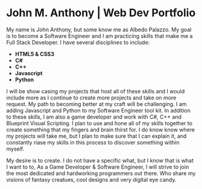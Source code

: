 # John M. Anthony | Web Dev Portfolio

<p>My name is John Anthony, but some know me as Albedo Palazzo. My goal is to become a Software Engineer and I am practicing skills that make me a Full Stack Developer. I have several disciplines to include:
  
  <ul>
    <li><strong>HTML5 & CSS3</strong></li>
     <li><strong>C#</strong></li>
     <li><strong>C++</strong></li>
     <li><strong>Javascript</strong></li>
     <li><strong>Python</strong></li>
  </ul>

I will be show casing my projects that host all of these skills and I would include more as I continue to create more projects and take on more request. My path to becoming better at my craft will be challenging. I am adding Javascript and Python to my Software Engineer tool kit. In addition to these skills, I am also a game developer and work with C#, C++ and Blueprint Visual Scripting. I plan to use and hone all of my skills together to create something that my fingers and brain thirst for. I do know know where my projects will take me, but I plan to make sure that I can explain it, and constantly riase my skills in this process to discover something within myself.</p>

<p>My desire is to create. I do not have a specific what, but I know that is what I want to to, As a Game Developer & Software Engineer, I will strive to join the most dedicated and hardworking programmers out there. Who share my visions of fantasy creatues, cool designs and very digital eye candy.</p>
